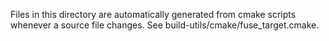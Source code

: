 Files in this directory are automatically generated from cmake scripts whenever a source file changes.
See build-utils/cmake/fuse_target.cmake.
